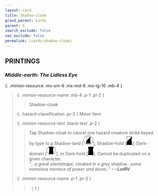 ```yaml
---
layout: card
title: Shadow-cloak
grand_parent: Cards
parent: S
search_exclude: false
nav_exclude: false
permalink: /cards/shadow-cloak/
---
```


## PRINTINGS


### _Middle-earth: The Lidless Eye_

{: .minion-resource .mx-sm-6 .mx-md-8 .mx-lg-10 .mb-4 }
> {: .minion-resource-name .mb-4 .p-1 .pl-2 }
> > <div class="hazard-mp"></div>
> > <div class="card-name">Shadow-cloak</div>
>
> {: .hazard-classification .pr-2 }
> Minor Item
>
> {: .minion-resource-text .black-text .p-2 }
> > Tap Shadow-cloak to cancel one hazard creature strike keyed by type to a Shadow-land \[![](/assets/images/shadow-land.svg)], Shadow-hold \[![](/assets/images/shadow-hold.svg)], Dark-domain \[![](/assets/images/dark-domain.svg)], or Dark-hold \[![](/assets/images/dark-hold.svg)]. Cannot be duplicated on a given character.   <br>_“...a great silentshape, cloaked in a grey shadow...some nameless menace of power and doom.."_ ***---&#65279;LotRV*** 
> 
> {: .minion-resource-name .p-1 .pr-2 }
> > <div class="card-shield"></div>
> > <div class="card-corruption-white">〔 1 〕</div>
